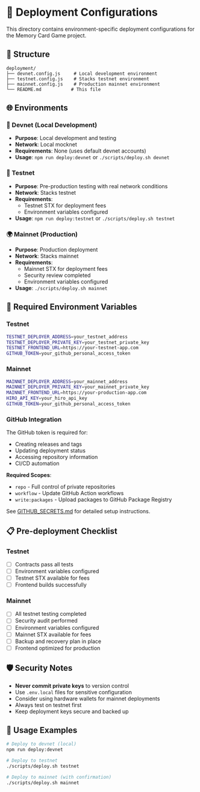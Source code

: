 # 🚀 Deployment Configurations

This directory contains environment-specific deployment configurations for the Memory Card Game project.

## 📁 Structure

```
deployment/
├── devnet.config.js     # Local development environment
├── testnet.config.js    # Stacks testnet environment
├── mainnet.config.js    # Production mainnet environment
└── README.md           # This file
```

## 🌐 Environments

### 🔧 Devnet (Local Development)

- **Purpose**: Local development and testing
- **Network**: Local mocknet
- **Requirements**: None (uses default devnet accounts)
- **Usage**: `npm run deploy:devnet` or `./scripts/deploy.sh devnet`

### 🧪 Testnet

- **Purpose**: Pre-production testing with real network conditions
- **Network**: Stacks testnet
- **Requirements**:
  - Testnet STX for deployment fees
  - Environment variables configured
- **Usage**: `npm run deploy:testnet` or `./scripts/deploy.sh testnet`

### 🌍 Mainnet (Production)

- **Purpose**: Production deployment
- **Network**: Stacks mainnet
- **Requirements**:
  - Mainnet STX for deployment fees
  - Security review completed
  - Environment variables configured
- **Usage**: `./scripts/deploy.sh mainnet`

## 🔑 Required Environment Variables

### Testnet

```bash
TESTNET_DEPLOYER_ADDRESS=your_testnet_address
TESTNET_DEPLOYER_PRIVATE_KEY=your_testnet_private_key
TESTNET_FRONTEND_URL=https://your-testnet-app.com
GITHUB_TOKEN=your_github_personal_access_token
```

### Mainnet

```bash
MAINNET_DEPLOYER_ADDRESS=your_mainnet_address
MAINNET_DEPLOYER_PRIVATE_KEY=your_mainnet_private_key
MAINNET_FRONTEND_URL=https://your-production-app.com
HIRO_API_KEY=your_hiro_api_key
GITHUB_TOKEN=your_github_personal_access_token
```

### GitHub Integration

The GitHub token is required for:
- Creating releases and tags
- Updating deployment status
- Accessing repository information
- CI/CD automation

**Required Scopes**:
- `repo` - Full control of private repositories
- `workflow` - Update GitHub Action workflows
- `write:packages` - Upload packages to GitHub Package Registry

See [GITHUB_SECRETS.md](../GITHUB_SECRETS.md) for detailed setup instructions.

## 📋 Pre-deployment Checklist

### Testnet

- [ ] Contracts pass all tests
- [ ] Environment variables configured
- [ ] Testnet STX available for fees
- [ ] Frontend builds successfully

### Mainnet

- [ ] All testnet testing completed
- [ ] Security audit performed
- [ ] Environment variables configured
- [ ] Mainnet STX available for fees
- [ ] Backup and recovery plan in place
- [ ] Frontend optimized for production

## 🛡️ Security Notes

- **Never commit private keys** to version control
- Use `.env.local` files for sensitive configuration
- Consider using hardware wallets for mainnet deployments
- Always test on testnet first
- Keep deployment keys secure and backed up

## 🔧 Usage Examples

```bash
# Deploy to devnet (local)
npm run deploy:devnet

# Deploy to testnet
./scripts/deploy.sh testnet

# Deploy to mainnet (with confirmation)
./scripts/deploy.sh mainnet
```
